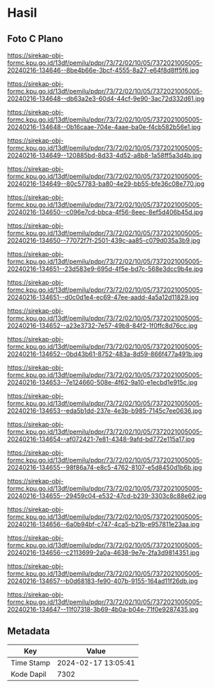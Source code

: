 # Hasil

## Foto C Plano

https://sirekap-obj-formc.kpu.go.id/13df/pemilu/pdpr/73/72/02/10/05/7372021005005-20240216-134646--8be4b66e-3bcf-4555-8a27-e64f8d8ff5f6.jpg

https://sirekap-obj-formc.kpu.go.id/13df/pemilu/pdpr/73/72/02/10/05/7372021005005-20240216-134648--db63a2e3-60d4-44cf-9e90-3ac72d332d61.jpg

https://sirekap-obj-formc.kpu.go.id/13df/pemilu/pdpr/73/72/02/10/05/7372021005005-20240216-134648--0b16caae-704e-4aae-ba0e-f4cb582b56e1.jpg

https://sirekap-obj-formc.kpu.go.id/13df/pemilu/pdpr/73/72/02/10/05/7372021005005-20240216-134649--120885bd-8d33-4d52-a8b8-1a58ff5a3d4b.jpg

https://sirekap-obj-formc.kpu.go.id/13df/pemilu/pdpr/73/72/02/10/05/7372021005005-20240216-134649--80c57783-ba80-4e29-bb55-bfe36c08e770.jpg

https://sirekap-obj-formc.kpu.go.id/13df/pemilu/pdpr/73/72/02/10/05/7372021005005-20240216-134650--c096e7cd-bbca-4f56-8eec-8ef5d406b45d.jpg

https://sirekap-obj-formc.kpu.go.id/13df/pemilu/pdpr/73/72/02/10/05/7372021005005-20240216-134650--77072f7f-2501-439c-aa85-c079d035a3b9.jpg

https://sirekap-obj-formc.kpu.go.id/13df/pemilu/pdpr/73/72/02/10/05/7372021005005-20240216-134651--23d583e9-695d-4f5e-bd7c-568e3dcc9b4e.jpg

https://sirekap-obj-formc.kpu.go.id/13df/pemilu/pdpr/73/72/02/10/05/7372021005005-20240216-134651--d0c0d1e4-ec69-47ee-aadd-4a5a12d11829.jpg

https://sirekap-obj-formc.kpu.go.id/13df/pemilu/pdpr/73/72/02/10/05/7372021005005-20240216-134652--a23e3732-7e57-49b8-84f2-1f0ffc8d76cc.jpg

https://sirekap-obj-formc.kpu.go.id/13df/pemilu/pdpr/73/72/02/10/05/7372021005005-20240216-134652--0bd43b61-8752-483a-8d59-866f477a491b.jpg

https://sirekap-obj-formc.kpu.go.id/13df/pemilu/pdpr/73/72/02/10/05/7372021005005-20240216-134653--7e124660-508e-4f62-9a10-e1ecbd1e915c.jpg

https://sirekap-obj-formc.kpu.go.id/13df/pemilu/pdpr/73/72/02/10/05/7372021005005-20240216-134653--eda5b1dd-237e-4e3b-b985-7145c7ee0636.jpg

https://sirekap-obj-formc.kpu.go.id/13df/pemilu/pdpr/73/72/02/10/05/7372021005005-20240216-134654--af072421-7e81-4348-9afd-bd772e115a17.jpg

https://sirekap-obj-formc.kpu.go.id/13df/pemilu/pdpr/73/72/02/10/05/7372021005005-20240216-134655--98f86a74-e8c5-4762-8107-e5d8450d1b6b.jpg

https://sirekap-obj-formc.kpu.go.id/13df/pemilu/pdpr/73/72/02/10/05/7372021005005-20240216-134655--29459c04-e532-47cd-b239-3303c8c88e62.jpg

https://sirekap-obj-formc.kpu.go.id/13df/pemilu/pdpr/73/72/02/10/05/7372021005005-20240216-134656--6a0b94bf-c747-4ca5-b21b-e957811e23aa.jpg

https://sirekap-obj-formc.kpu.go.id/13df/pemilu/pdpr/73/72/02/10/05/7372021005005-20240216-134656--c2113699-2a0a-4638-9e7e-2fa3d9814351.jpg

https://sirekap-obj-formc.kpu.go.id/13df/pemilu/pdpr/73/72/02/10/05/7372021005005-20240216-134657--b0d68183-fe90-407b-9155-164ad11f26db.jpg

https://sirekap-obj-formc.kpu.go.id/13df/pemilu/pdpr/73/72/02/10/05/7372021005005-20240216-134647--11f07318-3b69-4b0a-b04e-71f0e9287435.jpg


## Metadata

| Key        | Value               |
| ---------- | ------------------- |
| Time Stamp | 2024-02-17 13:05:41 |
| Kode Dapil | 7302                |



